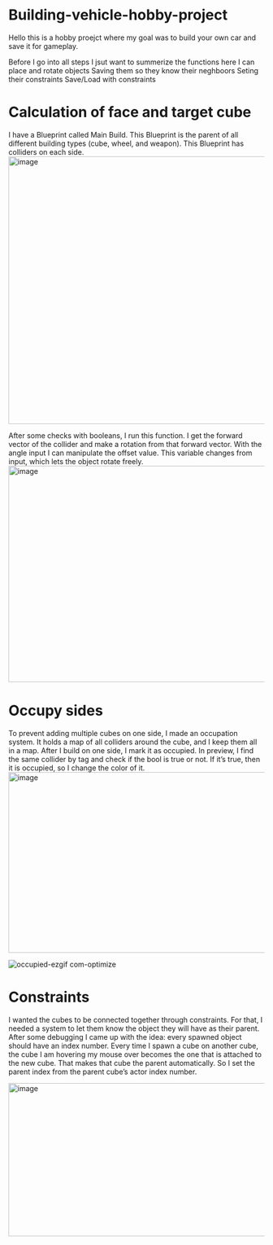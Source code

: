 # Building-vehicle-hobby-project

Hello this is a hobby proejct where my goal was to build your own car and save it for gameplay. 

Before I go into all steps I jsut want to summerize the functions here
I can place and rotate objects 
Saving them so they know their neghboors 
Seting their constraints
Save/Load with constraints

# Calculation of face and target cube

I have a Blueprint called Main Build. This Blueprint is the parent of all different building types (cube, wheel, and weapon). This Blueprint has colliders on each side.
<img width="769" height="526" alt="image" src="https://github.com/user-attachments/assets/49f3cff0-78e8-45d6-bf47-ae2a9268d69b" />

After some checks with booleans, I run this function. I get the forward vector of the collider and make a rotation from that forward vector. With the angle input I can manipulate the offset value. This variable changes from input, which lets the object rotate freely.
<img width="745" height="425" alt="image" src="https://github.com/user-attachments/assets/7722bf45-df39-4964-91ff-34de679637d2" />

# Occupy sides
To prevent adding multiple cubes on one side, I made an occupation system. It holds a map of all colliders around the cube, and I keep them all in a map. After I build on one side, I mark it as occupied. In preview, I find the same collider by tag and check if the bool is true or not. If it’s true, then it is occupied, so I change the color of it.
<img width="776" height="355" alt="image" src="https://github.com/user-attachments/assets/8fa190a3-8ce1-4be9-92b1-0a3b58c7f35b" />

![occupied-ezgif com-optimize](https://github.com/user-attachments/assets/199753b2-c277-4f08-9bba-97f2396a5730)

# Constraints
I wanted the cubes to be connected together through constraints. For that, I needed a system to let them know the object they will have as their parent. After some debugging I came up with the idea: every spawned object should have an index number. Every time I spawn a cube on another cube, the cube I am hovering my mouse over becomes the one that is attached to the new cube. That makes that cube the parent automatically. So I set the parent index from the parent cube’s actor index number.

<img width="635" height="301" alt="image" src="https://github.com/user-attachments/assets/6a31eb82-2a51-4bf0-81e4-cb7fa638a95f" />




